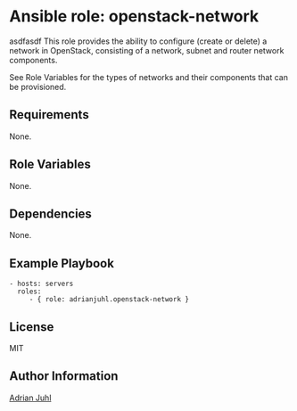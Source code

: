 Ansible role: openstack-network
=========

asdfasdf
This role provides the ability to configure (create or delete) a network in OpenStack, consisting of a network, subnet and router network components.

See Role Variables for the types of networks and their components that can be provisioned.

Requirements
------------

None.

Role Variables
--------------

None.

Dependencies
------------

None.

Example Playbook
----------------

    - hosts: servers
      roles:
         - { role: adrianjuhl.openstack-network }

License
-------

MIT

Author Information
------------------

[Adrian Juhl](http://github.com/adrianjuhl)
